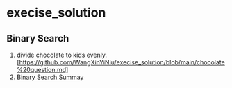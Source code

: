# execise_solution
## Binary Search
1. divide chocolate to kids evenly.[https://github.com/WangXinYiNiu/execise_solution/blob/main/chocolate%20question.md]
2. [Binary Search Summay](https://github.com/WangXinYiNiu/execise_solution/blob/main/Binary%20Search%20Summary)
